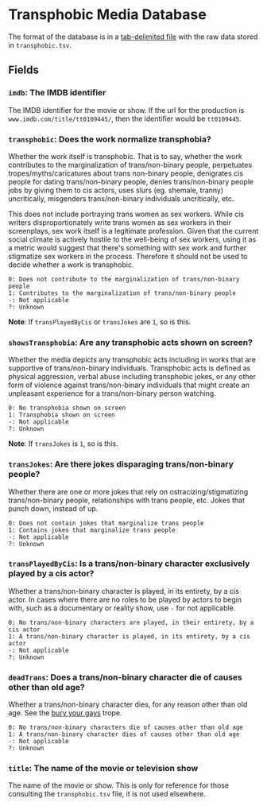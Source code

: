 # Transphobic Media Database

The format of the database is in a 
[tab-delimited file](https://en.wikipedia.org/wiki/Tab-separated_values)
with the raw data stored in `transphobic.tsv`.

## Fields

### `imdb`: The IMDB identifier

The IMDB identifier for the movie or show. If the url for the production is
`www.imdb.com/title/tt0109445/`, then the identifier would be `tt0109445`.

### `transphobic`: Does the work normalize transphobia?

Whether the work itself is transphobic. That is to say, whether the work
contributes to the marginalization of trans/non-binary people, perpetuates 
tropes/myths/caricatures about trans non-binary people, denigrates cis people 
for dating trans/non-binary people, denies trans/non-binary people jobs by 
giving them to cis actors, uses slurs (eg. shemale, tranny) uncritically, 
misgenders trans/non-binary individuals uncritically, etc.

This does not include portraying trans women as sex workers. While cis 
writers disproportionately write trans women as sex workers in their 
screenplays, sex work itself is a legitimate profession. Given that the
current social climate is actively hostile to the well-being of sex workers,
using it as a metric would suggest that there's something with sex work and
further stigmatize sex workers in the process. Therefore it should not be
used to decide whether a work is transphobic.

```
0: Does not contribute to the marginalization of trans/non-binary people
1: Contributes to the marginalization of trans/non-binary people
-: Not applicable
?: Unknown
```

**Note**: If `transPlayedByCis` or `transJokes` are `1`, so is this.

### `showsTransphobia`: Are any transphobic acts shown on screen?

Whether the media depicts any transphobic acts including in works that
are supportive of trans/non-binary individuals. Transphobic acts is defined
as physical aggression, verbal abuse including transphobic jokes, or any other 
form of violence against trans/non-binary individuals that might create an
unpleasant experience for a trans/non-binary person watching.

```
0: No transphobia shown on screen
1: Transphobia shown on screen
-: Not applicable
?: Unknown
```

**Note**: If `transJokes` is `1`, so is this.

### `transJokes`: Are there jokes disparaging trans/non-binary people?

Whether there are one or more jokes that rely on ostracizing/stigmatizing 
trans/non-binary people, relationships with trans people, etc. Jokes that 
punch down, instead of up.

```
0: Does not contain jokes that marginalize trans people
1: Contains jokes that marginalize trans people
-: Not applicable
?: Unknown
```

### `transPlayedByCis`: Is a trans/non-binary character exclusively played by a cis actor?

Whether a trans/non-binary character is played, in its entirety, by a cis actor. 
In cases where there are no roles to be played by actors to begin with, such 
as a documentary or reality show, use `-` for not applicable.

```
0: No trans/non-binary characters are played, in their entirety, by a cis actor
1: A trans/non-binary character is played, in its entirety, by a cis actor
-: Not applicable
?: Unknown
```

### `deadTrans`: Does a trans/non-binary character die of causes other than old age?

Whether a trans/non-binary character dies, for any reason other than old age. 
See the [bury your gays](http://tvtropes.org/pmwiki/pmwiki.php/Main/BuryYourGays) 
trope.

```
0: No trans/non-binary characters die of causes other than old age
1: A trans/non-binary character dies of causes other than old age
-: Not applicable
?: Unknown
```

### `title`: The name of the movie or television show

The name of the movie or show. This is only for reference for those consulting
the `transphobic.tsv` file, it is not used elsewhere.
